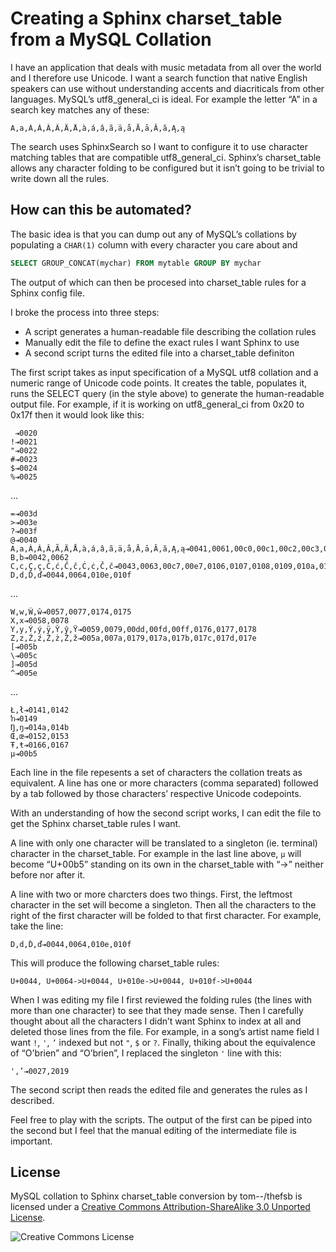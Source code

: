Creating a Sphinx charset_table from a MySQL Collation
=====

I have an application that deals with music metadata from all over the world and
I therefore use Unicode. I want a search function that native English speakers can
use without understanding accents and diacriticals from other languages. MySQL’s
utf8_general_ci is ideal. For example the letter “A” in a search key matches any
of these:

```
A,a,À,Á,Â,Ã,Ä,Å,à,á,â,ã,ä,å,Ā,ā,Ă,ă,Ą,ą
```

The search uses SphinxSearch so I want to configure it to use character matching
tables that are compatible utf8_general_ci. Sphinx’s charset_table allows any
character folding to be configured but it isn’t going to be trivial to write down
all the rules.




How can this be automated?
-----

The basic idea is that you can dump out any of MySQL’s collations by populating a
`CHAR(1)` column with every character you care about and

```sql
SELECT GROUP_CONCAT(mychar) FROM mytable GROUP BY mychar
```

The output of which can then be procesed into charset_table rules for a Sphinx config file.

I broke the process into three steps:

* A script generates a human-readable file describing the collation rules
* Manually edit the file to define the exact rules I want Sphinx to use
* A second script turns the edited file into a charset_table definiton

The first script takes as input specification of a MySQL utf8 collation and a numeric
range of Unicode code points. It creates the table, populates it, runs the SELECT
query (in the style above) to generate the human-readable output file. For example,
if it is working on utf8_general_ci from 0x20 to 0x17f then it would look like this:


	 ⇥0020
	!⇥0021
	"⇥0022
	#⇥0023
	$⇥0024
	%⇥0025

…

	=⇥003d
	>⇥003e
	?⇥003f
	@⇥0040
	A,a,À,Á,Â,Ã,Ä,Å,à,á,â,ã,ä,å,Ā,ā,Ă,ă,Ą,ą⇥0041,0061,00c0,00c1,00c2,00c3,0c4,00c5,00e0,00e1,00e2,00e3,00e4,00e5,0100,0101,0102,0103,0104,0105
	B,b⇥0042,0062
	C,c,Ç,ç,Ć,ć,Ĉ,ĉ,Ċ,ċ,Č,č⇥0043,0063,00c7,00e7,0106,0107,0108,0109,010a,010b,010c,010d
	D,d,Ď,ď⇥0044,0064,010e,010f

…

	W,w,Ŵ,ŵ⇥0057,0077,0174,0175
	X,x⇥0058,0078
	Y,y,Ý,ý,ÿ,Ŷ,ŷ,Ÿ⇥0059,0079,00dd,00fd,00ff,0176,0177,0178
	Z,z,Ź,ź,Ż,ż,Ž,ž⇥005a,007a,0179,017a,017b,017c,017d,017e
	[⇥005b
	\⇥005c
	]⇥005d
	^⇥005e

…

	Ł,ł⇥0141,0142
	ŉ⇥0149
	Ŋ,ŋ⇥014a,014b
	Œ,œ⇥0152,0153
	Ŧ,ŧ⇥0166,0167
	µ⇥00b5

Each line in the file repesents a set of characters the collation treats as equivalent.
A line has one or more characters (comma separated) followed by a tab followed by
those characters’ respective Unicode codepoints.

With an understanding of how the second script works, I can edit the file to get the
Sphinx charset_table rules I want.

A line with only one character will be translated to a singleton (ie. terminal) character
in the charset_table. For example in the last line above, `µ` will become
“U+00b5” standing on its own in the charset_table with “-&gt;” neither before nor after
it.

A line with two or more charcters does two things. First, the leftmost character in the
set will become a singleton. Then all the characters to the right of the first character
will be folded to that first character. For example, take the line:

```
D,d,Ď,ď⇥0044,0064,010e,010f
```

This will produce the following charset_table rules:

```
U+0044, U+0064->U+0044, U+010e->U+0044, U+010f->U+0044
```

When I was editing my file I first reviewed the folding rules (the lines with more than
one character) to see that they made sense. Then I carefully thought about all the
characters I didn’t want Sphinx to index at all and deleted those lines from the file.
For example, in a song’s artist name field I want `!`, `'`,
`’` indexed but not `"`, `$` or
`?`. Finally, thiking about the equivalence of “O'brien” and “O’brien”,
I replaced the singleton `'` line with this:

```
',’⇥0027,2019
```

The second script then reads the edited file and generates the rules as I described.

Feel free to play with the scripts. The output
of the first can be piped into the second but I feel that the manual editing of the
intermediate file is important.

License
-----

MySQL collation to Sphinx charset_table conversion by tom--/thefsb is licensed
under a [Creative Commons Attribution-ShareAlike 3.0 Unported License](http://creativecommons.org/licenses/by-sa/3.0/).

![Creative Commons License](http://i.creativecommons.org/l/by-sa/3.0/88x31.png)
